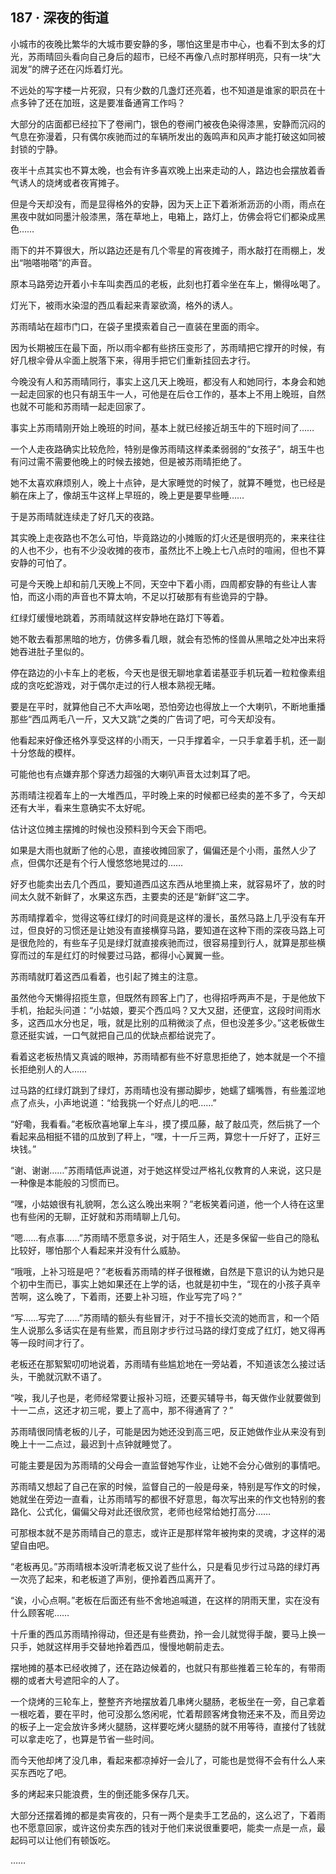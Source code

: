 ## 187 · 深夜的街道

小城市的夜晚比繁华的大城市要安静的多，哪怕这里是市中心，也看不到太多的灯光，苏雨晴回头看向自己身后的超市，已经不再像八点时那样明亮，只有一块“大润发”的牌子还在闪烁着灯光。

不远处的写字楼一片死寂，只有少数的几盏灯还亮着，也不知道是谁家的职员在十点多钟了还在加班，这是要准备通宵工作吗？

大部分的店面都已经拉下了卷闸门，银色的卷闸门被夜色染得漆黑，安静而沉闷的气息在弥漫着，只有偶尔疾驰而过的车辆所发出的轰鸣声和风声才能打破这如同被封锁的宁静。

夜半十点其实也不算太晚，也会有许多喜欢晚上出来走动的人，路边也会摆放着香气诱人的烧烤或者夜宵摊子。

但是今天却没有，而是显得格外的安静，因为天上正下着淅淅沥沥的小雨，雨点在黑夜中就如同墨汁般漆黑，落在草地上，电箱上，路灯上，仿佛会将它们都染成黑色……

雨下的并不算很大，所以路边还是有几个零星的宵夜摊子，雨水敲打在雨棚上，发出“啪嗒啪嗒”的声音。

原本马路旁边开着小卡车叫卖西瓜的老板，此刻也打着伞坐在车上，懒得吆喝了。

灯光下，被雨水染湿的西瓜看起来青翠欲滴，格外的诱人。

苏雨晴站在超市门口，在袋子里摸索着自己一直装在里面的雨伞。

因为长期被压在最下面，所以雨伞都有些挤压变形了，苏雨晴把它撑开的时候，有好几根伞骨从伞面上脱落下来，得用手把它们重新挂回去才行。

今晚没有人和苏雨晴同行，事实上这几天上晚班，都没有人和她同行，本身会和她一起走回家的也只有胡玉牛一人，可他是在后仓工作的，基本上不用上晚班，自然也就不可能和苏雨晴一起走回家了。

事实上苏雨晴刚开始上晚班的时间，基本上就已经接近胡玉牛的下班时间了……

一个人走夜路确实比较危险，特别是像苏雨晴这样柔柔弱弱的“女孩子”，胡玉牛也有问过需不需要他晚上的时候去接她，但是被苏雨晴拒绝了。

她不太喜欢麻烦别人，晚上十点钟，是大家睡觉的时候了，就算不睡觉，也已经是躺在床上了，像胡玉牛这样上早班的，晚上更是要早些睡……

于是苏雨晴就连续走了好几天的夜路。

其实晚上走夜路也不怎么可怕，毕竟路边的小摊贩的灯火还是很明亮的，来来往往的人也不少，也有不少没收摊的夜市，虽然比不上晚上七八点时的喧闹，但也不算安静的可怕了。

可是今天晚上却和前几天晚上不同，天空中下着小雨，四周都安静的有些让人害怕，而这小雨的声音也不算太响，不足以打破那有有些诡异的宁静。

红绿灯缓慢地跳着，苏雨晴就这样安静地在路灯下等着。

她不敢去看那黑暗的地方，仿佛多看几眼，就会有恐怖的怪兽从黑暗之处冲出来将她吞进肚子里似的。

停在路边的小卡车上的老板，今天也是很无聊地拿着诺基亚手机玩着一粒粒像素组成的贪吃蛇游戏，对于偶尔走过的行人根本熟视无睹。

要是在平时，就算他自己不大声吆喝，恐怕旁边也得放上一个大喇叭，不断地重播那些“西瓜两毛八一斤，又大又跳”之类的广告词了吧，可今天却没有。

他看起来好像还格外享受这样的小雨天，一只手撑着伞，一只手拿着手机，还一副十分悠哉的模样。

可能他也有点嫌弃那个穿透力超强的大喇叭声音太过刺耳了吧。

苏雨晴注视着车上的一大堆西瓜，平时晚上来的时候都已经卖的差不多了，今天却还有大半，看来生意确实不太好呢。

估计这位摊主摆摊的时候也没预料到今天会下雨吧。

如果是大雨也就断了他的心思，直接收摊回家了，偏偏还是个小雨，虽然人少了点，但偶尔还是有个行人慢悠悠地晃过的……

好歹也能卖出去几个西瓜，要知道西瓜这东西从地里摘上来，就容易坏了，放的时间太久就不新鲜了，水果这东西，主要卖的还是“新鲜”这二字。

苏雨晴撑着伞，觉得这等红绿灯的时间竟是这样的漫长，虽然马路上几乎没有车开过，但良好的习惯还是让她没有直接横穿马路，要知道在这种下雨的深夜马路上可是很危险的，有些车子见是绿灯就直接疾驰而过，很容易撞到行人，就算是那些横穿而过的车是红灯的时候要过马路，都得小心翼翼一些。

苏雨晴就盯着这西瓜看着，也引起了摊主的注意。

虽然他今天懒得招揽生意，但既然有顾客上门了，也得招呼两声不是，于是他放下手机，抬起头问道：“小姑娘，要买个西瓜吗？又大又甜，还便宜，这段时间雨水多，这西瓜水分也足，哦，就是比别的瓜稍微淡了点，但也没差多少。”这老板做生意还挺实诚，一口气就把自己瓜的优缺点都给说完了。

看着这老板热情又真诚的眼神，苏雨晴都有些不好意思拒绝了，她本就是一个不擅长拒绝别人的人……

过马路的红绿灯跳到了绿灯，苏雨晴也没有挪动脚步，她蠕了蠕嘴唇，有些羞涩地点了点头，小声地说道：“给我挑一个好点儿的吧……”

“好嘞，我看看。”老板欣喜地窜上车斗，摸了摸瓜藤，敲了敲瓜壳，然后挑了一个看起来品相挺不错的瓜放到了秤上，“嘿，十一斤三两，算您十一斤好了，正好三块钱。”

“谢、谢谢……”苏雨晴低声说道，对于她这样受过严格礼仪教育的人来说，这只是一种像是本能般的习惯而已。

“嘿，小姑娘很有礼貌啊，怎么这么晚出来啊？”老板笑着问道，他一个人待在这里也有些闲的无聊，正好就和苏雨晴聊上几句。

“嗯……有点事……”苏雨晴不愿意多说，对于陌生人，还是多保留一些自己的隐私比较好，哪怕那个人看起来并没有什么威胁。

“哦哦，上补习班是吧？”老板看苏雨晴的样子很稚嫩，自然是下意识的认为她只是个初中生而已，事实上她如果还在上学的话，也就是初中生，“现在的小孩子真辛苦啊，这么晚了，下着雨，还要上补习班，作业写完了吗？”

“写……写完了……”苏雨晴的额头有些冒汗，对于不擅长交流的她而言，和一个陌生人说那么多话实在是有些累，而且刚才步行过马路的绿灯变成了红灯，她又得再等一段时间才行了。

老板还在那絮絮叨叨地说着，苏雨晴有些尴尬地在一旁站着，不知道该怎么接过话头，干脆就沉默不语了。

“唉，我儿子也是，老师经常要让报补习班，还要买辅导书，每天做作业就要做到十一二点，这还才初三呢，要上了高中，那不得通宵了？”

苏雨晴很同情老板的儿子，可能是因为她还没到高三吧，反正她做作业从来没有到晚上十一二点过，最迟到十点钟就睡觉了。

可能主要是因为苏雨晴的父母会一直监督她写作业，让她不会分心做别的事情吧。

苏雨晴又想起了自己在家的时候，监督自己的一般是母亲，特别是写作文的时候，她就坐在旁边一直看，让苏雨晴写的都很不好意思，每次写出来的作文也特别的套路化、公式化，偏偏父母对此还很欣赏，老师也经常给她打高分……

可那根本就不是苏雨晴自己的意志，或许正是那样常年被拘束的灵魂，才这样的渴望自由吧。

“老板再见。”苏雨晴根本没听清老板又说了些什么，只是看见步行过马路的绿灯再一次亮了起来，和老板道了声别，便拎着西瓜离开了。

“诶，小心点啊。”老板在后面还有些不舍地追喊道，在这样的阴雨天里，实在没有什么顾客呢……

十斤重的西瓜苏雨晴拎得动，但还是有些费劲，拎一会儿就觉得手酸，要马上换一只手，她就这样用手交替地拎着西瓜，慢慢地朝前走去。

摆地摊的基本已经收摊了，还在路边候着的，也就只有那些推着三轮车的，有带雨棚的或者大号遮阳伞的人了。

一个烧烤的三轮车上，整整齐齐地摆放着几串烤火腿肠，老板坐在一旁，自己拿着一根吃着，要在平时，他可没那么悠闲呢，忙着帮顾客烤食物还来不及，而且旁边的板子上一定会放许多烤火腿肠，这样要吃烤火腿肠的就不用等待，直接付了钱就可以拿走吃了，也算是节省一些时间。

而今天他却烤了没几串，看起来都凉掉好一会儿了，可能也是觉得不会有什么人来买东西吃了吧。

多的烤起来只能浪费，生的倒还能多保存几天。

大部分还摆着摊的都是卖宵夜的，只有一两个是卖手工艺品的，这么迟了，下着雨也不愿意回家，或许这份卖东西的钱对于他们来说很重要吧，能卖一点是一点，最起码可以让他们有顿饭吃。

……
